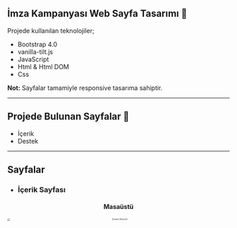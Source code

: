 ## İmza Kampanyası Web Sayfa Tasarımı 🎨

Projede kullanılan teknolojiler;
* Bootstrap 4.0
* vanilla-tilt.js
* JavaScript 
* Html & Html DOM
* Css


__Not:__ Sayfalar tamamiyle responsive tasarıma sahiptir.

------

## Projede Bulunan Sayfalar 🤔

* İçerik
* Destek

-----

## Sayfalar

* ### İçerik Sayfası
<h4 align="center" >Masaüstü</h4>
<p align="center"><img width="100%" src="/md pic/icerik.png" alt="Screen Shoooot" style="zoom:33%;" /></p>

----

<h4 align="center" >Orta</h4>
<p align="center"><img width="80%" src="/md pic/icerik-medium.png" alt="Screen Shoooot" style="zoom:33%;" /></p>

----

<h4 align="center" >Mobil</h4>
<p align="center"><img width="60%" src="/md pic/icerik-mobile.png" alt="Screen Shoooot" style="zoom:33%;" /></p>


* ### Destek Sayfası
<p align="center"><img width="100%" src="/md pic/destek.gif" alt="Screen Shoooot" style="zoom:33%;" /></p>


--------

## Beğendiysen 🚀

Eğer daha fazla tasarım görmek istiyorsan, beni sosyal medyadan takip edebilirsin;

- [insta => bestami_sarikaya](https://www.instagram.com/bestami_sarikaya/) 
- [unsplash => bbestamis](https://unsplash.com/@bbestamis)
- [youtube => Beyazıt Bestami Sarıkaya](https://www.youtube.com/channel/UCMcDiDV611tOlDsCCzAlElg)